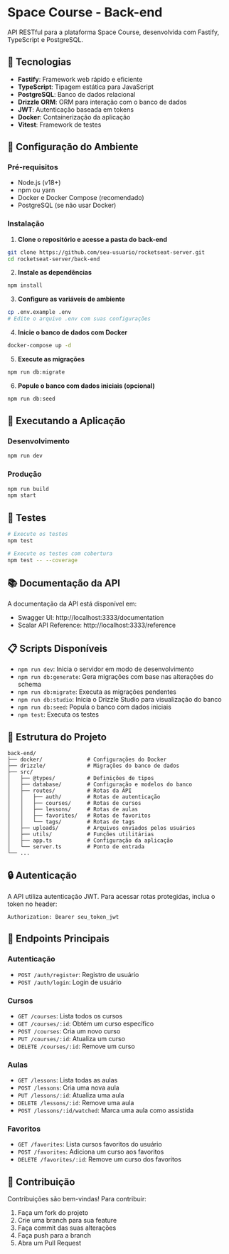 # Space Course - Back-end

API RESTful para a plataforma Space Course, desenvolvida com Fastify, TypeScript e PostgreSQL.

## 🚀 Tecnologias

- **Fastify**: Framework web rápido e eficiente
- **TypeScript**: Tipagem estática para JavaScript
- **PostgreSQL**: Banco de dados relacional
- **Drizzle ORM**: ORM para interação com o banco de dados
- **JWT**: Autenticação baseada em tokens
- **Docker**: Containerização da aplicação
- **Vitest**: Framework de testes

## 🔧 Configuração do Ambiente

### Pré-requisitos
- Node.js (v18+)
- npm ou yarn
- Docker e Docker Compose (recomendado)
- PostgreSQL (se não usar Docker)

### Instalação

1. **Clone o repositório e acesse a pasta do back-end**
```bash
git clone https://github.com/seu-usuario/rocketseat-server.git
cd rocketseat-server/back-end
```

2. **Instale as dependências**
```bash
npm install
```

3. **Configure as variáveis de ambiente**
```bash
cp .env.example .env
# Edite o arquivo .env com suas configurações
```

4. **Inicie o banco de dados com Docker**
```bash
docker-compose up -d
```

5. **Execute as migrações**
```bash
npm run db:migrate
```

6. **Popule o banco com dados iniciais (opcional)**
```bash
npm run db:seed
```

## 🚀 Executando a Aplicação

### Desenvolvimento
```bash
npm run dev
```

### Produção
```bash
npm run build
npm start
```

## 🧪 Testes

```bash
# Execute os testes
npm test

# Execute os testes com cobertura
npm test -- --coverage
```

## 📚 Documentação da API

A documentação da API está disponível em:
- Swagger UI: http://localhost:3333/documentation
- Scalar API Reference: http://localhost:3333/reference

## 📋 Scripts Disponíveis

- `npm run dev`: Inicia o servidor em modo de desenvolvimento
- `npm run db:generate`: Gera migrações com base nas alterações do schema
- `npm run db:migrate`: Executa as migrações pendentes
- `npm run db:studio`: Inicia o Drizzle Studio para visualização do banco
- `npm run db:seed`: Popula o banco com dados iniciais
- `npm test`: Executa os testes

## 📁 Estrutura do Projeto

```
back-end/
├── docker/              # Configurações do Docker
├── drizzle/             # Migrações do banco de dados
├── src/
│   ├── @types/          # Definições de tipos
│   ├── database/        # Configuração e modelos do banco
│   ├── routes/          # Rotas da API
│   │   ├── auth/        # Rotas de autenticação
│   │   ├── courses/     # Rotas de cursos
│   │   ├── lessons/     # Rotas de aulas
│   │   ├── favorites/   # Rotas de favoritos
│   │   └── tags/        # Rotas de tags
│   ├── uploads/         # Arquivos enviados pelos usuários
│   ├── utils/           # Funções utilitárias
│   ├── app.ts           # Configuração da aplicação
│   └── server.ts        # Ponto de entrada
└── ...
```

## 🔒 Autenticação

A API utiliza autenticação JWT. Para acessar rotas protegidas, inclua o token no header:

```
Authorization: Bearer seu_token_jwt
```

## 📝 Endpoints Principais

### Autenticação
- `POST /auth/register`: Registro de usuário
- `POST /auth/login`: Login de usuário

### Cursos
- `GET /courses`: Lista todos os cursos
- `GET /courses/:id`: Obtém um curso específico
- `POST /courses`: Cria um novo curso
- `PUT /courses/:id`: Atualiza um curso
- `DELETE /courses/:id`: Remove um curso

### Aulas
- `GET /lessons`: Lista todas as aulas
- `POST /lessons`: Cria uma nova aula
- `PUT /lessons/:id`: Atualiza uma aula
- `DELETE /lessons/:id`: Remove uma aula
- `POST /lessons/:id/watched`: Marca uma aula como assistida

### Favoritos
- `GET /favorites`: Lista cursos favoritos do usuário
- `POST /favorites`: Adiciona um curso aos favoritos
- `DELETE /favorites/:id`: Remove um curso dos favoritos

## 🤝 Contribuição

Contribuições são bem-vindas! Para contribuir:

1. Faça um fork do projeto
2. Crie uma branch para sua feature
3. Faça commit das suas alterações
4. Faça push para a branch
5. Abra um Pull Request
